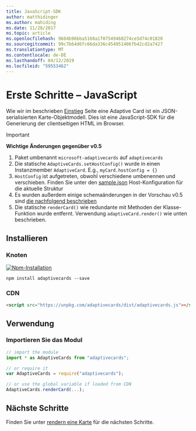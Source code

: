 ```yaml
---
title: JavaScript-SDK
author: matthidinger
ms.author: mahiding
ms.date: 11/28/2017
ms.topic: article
ms.openlocfilehash: 9684b96bba5168a1f07549468274ce5d74c01820
ms.sourcegitcommit: 99c7b64d6fc66da336c454951406fb42cd2a7427
ms.translationtype: MT
ms.contentlocale: de-DE
ms.lasthandoff: 04/12/2019
ms.locfileid: "59553462"
---
```

# <a name="getting-started---javascript"></a>Erste Schritte – JavaScript

Wie wir im beschrieben [Einstieg](../../../authoring-cards/getting-started.md) Seite eine Adaptive Card ist ein JSON-serialisierten Karte-Objektmodell. Dies ist eine JavaScript-SDK für die Generierung der clientseitigen HTML im Browser.

> [!IMPORTANT]
> **Wichtige Änderungen gegenüber v0.5**
> 
> 1. Paket umbenannt `microsoft-adaptivecards` auf `adaptivecards`
> 1. Die statische `AdaptiveCards.setHostConfig()` wurde in einen Instanzmember `AdaptiveCard`. E.g., `myCard.hostConfig = {}` 
> 1. `HostConfig` ist aufgetreten, obwohl verschiedene umbenennen und verschieben. Finden Sie unter den [sample.json](https://github.com/Microsoft/AdaptiveCards/blob/master/samples/HostConfig/sample.json) Host-Konfiguration für die aktuelle Struktur
> 1. Es wurden außerdem einige schemaänderungen in der Vorschau v0.5 sind [die nachfolgend beschrieben](https://github.com/Microsoft/AdaptiveCards/pull/633)
> 1. Die statische `renderCard()` wie redundante mit Methoden der Klasse-Funktion wurde entfernt. Verwendung `adaptiveCard.render()` wie unten beschrieben. 


## <a name="install"></a>Installieren

### <a name="node"></a>Knoten

[![Npm-Installation](https://img.shields.io/npm/v/adaptivecards.svg)](https://www.npmjs.com/package/adaptivecards)

```console
npm install adaptivecards --save
```

### <a name="cdn"></a>CDN

```html
<script src="https://unpkg.com/adaptivecards/dist/adaptivecards.js"></script>
```

## <a name="usage"></a>Verwendung

### <a name="import-the-module"></a>Importieren Sie das Modul

```js
// import the module
import * as AdaptiveCards from "adaptivecards";

// or require it
var AdaptiveCards = require("adaptivecards");

// or use the global variable if loaded from CDN
AdaptiveCards.renderCard(...);
```

## <a name="next-steps"></a>Nächste Schritte

Finden Sie unter [rendern eine Karte](render-a-card.md) für die nächsten Schritte.
